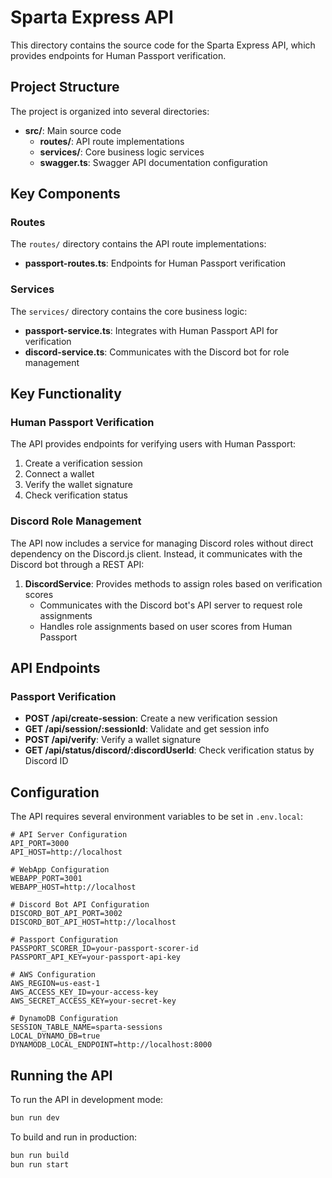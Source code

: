 # Sparta Express API

This directory contains the source code for the Sparta Express API, which provides endpoints for Human Passport verification.

## Project Structure

The project is organized into several directories:

- **src/**: Main source code
  - **routes/**: API route implementations
  - **services/**: Core business logic services
  - **swagger.ts**: Swagger API documentation configuration

## Key Components

### Routes

The `routes/` directory contains the API route implementations:

- **passport-routes.ts**: Endpoints for Human Passport verification

### Services

The `services/` directory contains the core business logic:

- **passport-service.ts**: Integrates with Human Passport API for verification
- **discord-service.ts**: Communicates with the Discord bot for role management

## Key Functionality

### Human Passport Verification

The API provides endpoints for verifying users with Human Passport:

1. Create a verification session
2. Connect a wallet
3. Verify the wallet signature
4. Check verification status

### Discord Role Management

The API now includes a service for managing Discord roles without direct dependency on the Discord.js client. Instead, it communicates with the Discord bot through a REST API:

1. **DiscordService**: Provides methods to assign roles based on verification scores
   - Communicates with the Discord bot's API server to request role assignments
   - Handles role assignments based on user scores from Human Passport

## API Endpoints

### Passport Verification

- **POST /api/create-session**: Create a new verification session
- **GET /api/session/:sessionId**: Validate and get session info
- **POST /api/verify**: Verify a wallet signature
- **GET /api/status/discord/:discordUserId**: Check verification status by Discord ID

## Configuration

The API requires several environment variables to be set in `.env.local`:

```
# API Server Configuration
API_PORT=3000
API_HOST=http://localhost

# WebApp Configuration
WEBAPP_PORT=3001
WEBAPP_HOST=http://localhost

# Discord Bot API Configuration
DISCORD_BOT_API_PORT=3002
DISCORD_BOT_API_HOST=http://localhost

# Passport Configuration
PASSPORT_SCORER_ID=your-passport-scorer-id
PASSPORT_API_KEY=your-passport-api-key

# AWS Configuration
AWS_REGION=us-east-1
AWS_ACCESS_KEY_ID=your-access-key
AWS_SECRET_ACCESS_KEY=your-secret-key

# DynamoDB Configuration
SESSION_TABLE_NAME=sparta-sessions
LOCAL_DYNAMO_DB=true
DYNAMODB_LOCAL_ENDPOINT=http://localhost:8000
```

## Running the API

To run the API in development mode:

```bash
bun run dev
```

To build and run in production:

```bash
bun run build
bun run start
```
